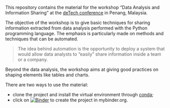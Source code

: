 This repository contains the material for the workshop “Data Analysis and Information Sharing” at the [deTech conference](https://detechconf.com) in Penang, Malaysia.

The objective of the workshop is to give basic techniques for sharing information extracted from data analysis performed with the Python programming language. The emphasis is particularly made on methods and techniques that can be automated.
> The idea behind automation is the opportunity to deploy a system that would allow data analysts to “easily” share information inside a team or a company.

Beyond the data analysis, the workshop aims at giving good practices on shaping elements like tables and charts.

There are two ways to use the material:
- clone the project and install the virtual environment through [conda](https://conda.io/miniconda.html);
- click on  [![Binder](https://mybinder.org/badge.svg)](https://mybinder.org/v2/gh/PetitLepton/deTech.git/master) to create the project in mybinder.org.
